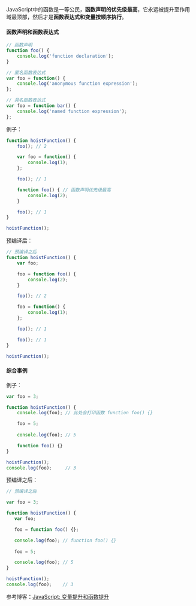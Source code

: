 JavaScript中的函数是一等公民，**函数声明的优先级最高**，它永远被提升至作用域最顶部，然后才是**函数表达式和变量按顺序执行**。

#### 函数声明和函数表达式

```javascript
// 函数声明
function foo() {
    console.log('function declaration');
}

// 匿名函数表达式
var foo = function() {
    console.log('anonymous function expression');
};

// 具名函数表达式
var foo = function bar() {
    console.log('named function expression');
};
```

例子：

```javascript
function hoistFunction() {
    foo(); // 2

    var foo = function() {
        console.log(1);
    };

    foo(); // 1

    function foo() { // 函数声明优先级最高
        console.log(2);
    }

    foo(); // 1
}

hoistFunction();
```

预编译后：

```javascript
// 预编译之后
function hoistFunction() {
    var foo;

    foo = function foo() {
        console.log(2);
    }

    foo(); // 2

    foo = function() {
        console.log(1);
    };

    foo(); // 1

    foo(); // 1
}

hoistFunction();
```

#### 综合事例

例子：

```javascript
var foo = 3;

function hoistFunction() {
    console.log(foo); // 此处会打印函数 function foo() {}

    foo = 5;
    
    console.log(foo); // 5

    function foo() {}
}

hoistFunction();
console.log(foo);     // 3
```

预编译之后：

```javascript
// 预编译之后

var foo = 3;

function hoistFunction() {
   var foo;

   foo = function foo() {};

   console.log(foo); // function foo() {}
   
   foo = 5;

   console.log(foo); // 5
}

hoistFunction();
console.log(foo);    // 3
```

参考博客：[JavaScript: 变量提升和函数提升](https://www.cnblogs.com/liuhe688/p/5891273.html)